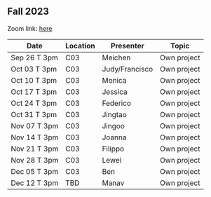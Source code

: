 ## Fall 2023

Zoom link: [here](https://uchicago.zoom.us/j/94655575384?pwd=Sm0vQUdFbWVXbHNZdmFrTnl4Ukpodz09)

| Date          | Location  | Presenter                | Topic              |
|---------------|-----------|--------------------------|--------------------|
| Sep 26 T 3pm  | C03       | Meichen                  | Own project        |
| Oct 03 T 3pm  | C03       | Judy/Francisco           | Own project        |
| Oct 10 T 3pm  | C03       | Monica                   | Own project        |
| Oct 17 T 3pm  | C03       | Jessica                  | Own project        |
| Oct 24 T 3pm  | C03       | Federico                 | Own project        |
| Oct 31 T 3pm  | C03       | Jingtao                  | Own project        |
| Nov 07 T 3pm  | C03       | Jingoo                   | Own project        |
| Nov 14 T 3pm  | C03       | Joanna                   | Own project        |
| Nov 21 T 3pm  | C03       | Filippo                  | Own project        |
| Nov 28 T 3pm  | C03       | Lewei                    | Own project        |
| Dec 05 T 3pm  | C03       | Ben                      | Own project        |
| Dec 12 T 3pm  | TBD       | Manav                    | Own project        |
